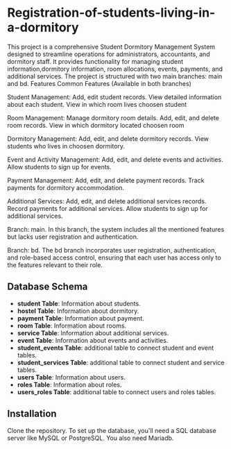 # Registration-of-students-living-in-a-dormitory
This project is a comprehensive Student Dormitory Management System designed to streamline operations for administrators, accountants, and dormitory staff.
It provides functionality for managing student information,dormitory information, room allocations, events, payments, and additional services. 
The project is structured with two main branches: main and bd.
Features
Common Features (Available in both branches)

Student Management:
Add, edit  student records.
View detailed information about each student.
View in which room lives choosen student

Room Management:
Manage dormitory room details.
Add, edit, and delete room records.
View in which dormitory located choosen room

Dormitory Management:
Add, edit, and delete dormitory  records.
View students who lives in choosen dormitory.

Event and Activity Management:
Add, edit, and delete  events and activities.
Allow students to sign up for events.

Payment Management:
Add, edit, and delete payment records.
Track payments for dormitory accommodation.

Additional Services:
Add, edit, and delete additional services records.
Record payments for additional services.
Allow students to sign up for additional services.

Branch: main.
In this branch, the system includes all the mentioned features but lacks user registration and authentication.

Branch: bd.
The bd branch incorporates user registration, authentication, and role-based access control, ensuring that each user has access only to the features relevant to their role.

## Database Schema
- **student Table**: Information about students.
- **hostel Table**: Information about dormitory.
- **payment Table**: Information about payment.
- **room Table**: Information about rooms.
- **service Table**: Information about additional services.
- **event Table**: Information about events and activities.
- **student_events Table**: additional table to connect student and event tables.
- **student_services Table**: additional table to connect student and service tables.
- **users Table**: Information about users.
- **roles Table**: Information about roles.
- **users_roles Table**: additional table to connect users and roles tables.

## Installation
Clone the repository. To set up the database, you'll need a SQL database server like MySQL or PostgreSQL. You also need Mariadb. 
